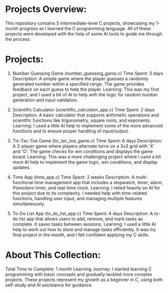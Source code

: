 # Projects Overview: 
This repository contains 5 intermediate-level C projects, showcasing my 1-month progress as I learned the C programming language. All of these projects were developed with the help of some AI tools to guide me through the process.

# Projects:
1. Number Guessing Game (number_guessing_game.c)
Time Spent: 3 days
Description: A simple game where the player guesses a randomly generated number within a specified range. The game provides feedback on each guess to help the player.
Learning: This was my first project, and I used a bit of AI to help with the logic for random number generation and input validation.

2. Scientific Calculator (scientific_calculator_app.c)
Time Spent: 2 days
Description: A basic calculator that supports arithmetic operations and scientific functions like trigonometry, square roots, and exponents.
Learning: I used a little AI help to implement some of the more advanced functions and to ensure proper handling of input/output.

3. Tic-Tac-Toe Game (tic_tac_toe_game.c)
Time Spent: 6 days
Description: A 2-player game where players alternate turns on a 3x3 grid with 'X' and 'O'. The game checks for win conditions and displays the game board.
Learning: This was a more challenging project where I used a bit more AI help to implement the game logic, win conditions, and display updates.

4. Time App (time_app.c)
Time Spent: 2 weeks
Description: A multi-functional time management app that includes a stopwatch, timer, alarm, Pomodoro timer, and real-time clock.
Learning: I relied heavily on AI for this project due to its complexity. I needed help with time-related functions, handling user input, and managing multiple features simultaneously.

5. To-Do List App (to_do_list_app.c)
Time Spent: 4 days
Description: A to-do list app that allows users to add, remove, and mark tasks as complete. It saves tasks between sessions.
Learning: I used a little AI help to work out how to store and manage tasks efficiently. It was my final project in the month, and I felt confident applying my C skills.

# About This Collection: 
Total Time to Complete: 1 month
Learning Journey: I started learning C programming with basic concepts and gradually tackled more complex projects. These projects represent my growth as a beginner in C, using both self-study and AI assistance for guidance.
